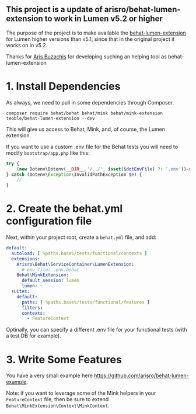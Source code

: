 ## This project is a update of arisro/behat-lumen-extension to work in Lumen v5.2 or higher

The purpose of the project is to make available the [behat-lumen-extension](https://github.com/arisro/behat-lumen-extension
) for Lumen higher versions than v5.1, since that in the original project it works on in v5.2.

Thanks for [Aris Buzachis](https://github.com/arisro) for developing suching an helping tool as behat-lumen-extension 

# 1. Install Dependencies

As always, we need to pull in some dependencies through Composer.

    composer require behat/behat behat/mink behat/mink-extension teoble/behat-lumen-extension --dev

This will give us access to Behat, Mink, and, of course, the Lumen extension.

If you want to use a custom .env file for the Behat tests you will need to modify `bootstrap/app.php` like this:

```php
try {
    (new Dotenv\Dotenv(__DIR__.'/../', isset($dotEnvFile) ?: '.env'))->load();
} catch (Dotenv\Exception\InvalidPathException $e) {
    //
}
```

# 2. Create the behat.yml configuration file

Next, within your project root, create a `behat.yml` file, and add:

```yml
default:
  autoload: [ %paths.base%/tests/functional/contexts ]
  extensions:
    Arisro\Behat\ServiceContainer\LumenExtension:
      # env_file: .env.behat
    Behat\MinkExtension:
      default_session: lumen
      lumen: ~
  suites:
    default:
      paths: [ %paths.base%/tests/functional/features ]
      filters:
      contexts:
        - FeatureContext
```

Optinally, you can specify a different .env file for your functional tests (with a test DB for example).

# 3. Write Some Features

You have a very small example here https://github.com/arisro/behat-lumen-example.

Note: if you want to leverage some of the Mink helpers in your `FeatureContext` file, then be sure to extend `Behat\MinkExtension\Context\MinkContext`.
